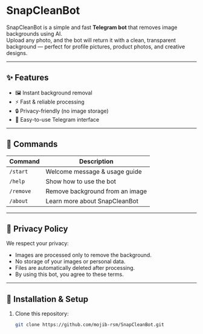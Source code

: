 # SnapCleanBot

SnapCleanBot is a simple and fast **Telegram bot** that removes image backgrounds using AI.  
Upload any photo, and the bot will return it with a clean, transparent background — perfect for profile pictures, product photos, and creative designs.

---

## ✨ Features
- 🖼 Instant background removal
- ⚡ Fast & reliable processing
- 🔒 Privacy-friendly (no image storage)
- 💬 Easy-to-use Telegram interface

---

## 📌 Commands
| Command    | Description |
|------------|-------------|
| `/start`   | Welcome message & usage guide |
| `/help`    | Show how to use the bot |
| `/remove`  | Remove background from an image |
| `/about`   | Learn more about SnapCleanBot |

---

## 📜 Privacy Policy
We respect your privacy:
- Images are processed only to remove the background.
- No storage of your images or personal data.
- Files are automatically deleted after processing.
- By using this bot, you agree to these terms.

---

## 📂 Installation & Setup
1. Clone this repository:
   ```bash
   git clone https://github.com/mojib-rsm/SnapCleanBot.git
